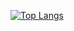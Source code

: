[![Top Langs](https://github-readme-stats.vercel.app/api/top-langs/?username=essaimm)](https://github.com/anuraghazra/github-readme-stats)
